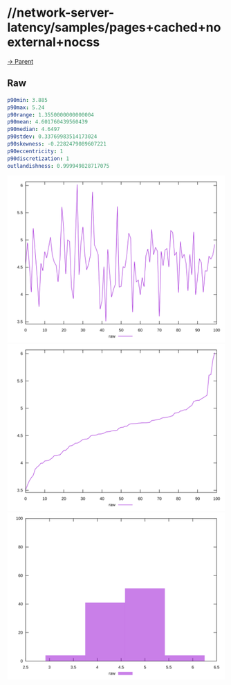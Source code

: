 
# //network-server-latency/samples/pages+cached+noexternal+nocss

[→ Parent](../..)


## Raw


```yaml
p90min: 3.885
p90max: 5.24
p90range: 1.3550000000000004
p90mean: 4.601760439560439
p90median: 4.6497
p90stdev: 0.33769983514173024
p90skewness: -0.2282479089607221
p90eccentricity: 1
p90discretization: 1
outlandishness: 0.999949828717075

```

![PLOT: raw-values](./raw/values.svg)![PLOT: raw-sorted](./raw/sorted.svg)![PLOT: raw-histogram](./raw/histogram.svg)